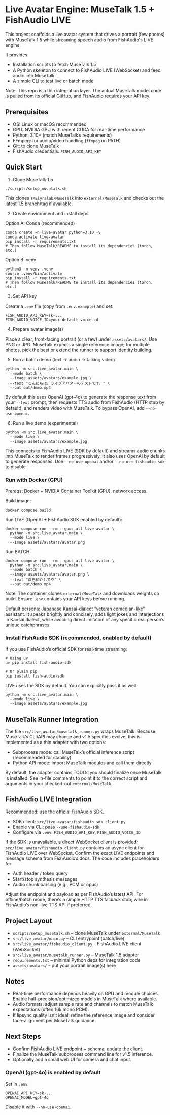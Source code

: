 # Live Avatar Engine: MuseTalk 1.5 + FishAudio LIVE

This project scaffolds a live avatar system that drives a portrait (few photos) with MuseTalk 1.5 while streaming speech audio from FishAudio's LIVE engine.

It provides:
- Installation scripts to fetch MuseTalk 1.5
- A Python skeleton to connect to FishAudio LIVE (WebSocket) and feed audio into MuseTalk
- A simple CLI to test live or batch mode

Note: This repo is a thin integration layer. The actual MuseTalk model code is pulled from its official GitHub, and FishAudio requires your API key.

## Prerequisites
- OS: Linux or macOS recommended
- GPU: NVIDIA GPU with recent CUDA for real-time performance
- Python: 3.10+ (match MuseTalk’s requirements)
- FFmpeg: for audio/video handling (`ffmpeg` on PATH)
- Git: to clone MuseTalk
- FishAudio credentials: `FISH_AUDIO_API_KEY`

## Quick Start

1) Clone MuseTalk 1.5

```
./scripts/setup_musetalk.sh
```
This clones `TMElyralab/MuseTalk` into `external/MuseTalk` and checks out the latest 1.5 branch/tag if available.

2) Create environment and install deps

Option A: Conda (recommended)
```
conda create -n live-avatar python=3.10 -y
conda activate live-avatar
pip install -r requirements.txt
# Then follow MuseTalk/README to install its dependencies (torch, etc.)
```

Option B: venv
```
python3 -m venv .venv
source .venv/bin/activate
pip install -r requirements.txt
# Then follow MuseTalk/README to install its dependencies (torch, etc.)
```

3) Set API key

Create a `.env` file (copy from `.env.example`) and set:
```
FISH_AUDIO_API_KEY=sk-...
FISH_AUDIO_VOICE_ID=your-default-voice-id
```

4) Prepare avatar image(s)

Place a clear, front-facing portrait (or a few) under `assets/avatars/`. Use PNG or JPG. MuseTalk expects a single reference image; for multiple photos, pick the best or extend the runner to support identity building.

5) Run a batch demo (text → audio → talking video)

```
python -m src.live_avatar.main \
  --mode batch \
  --image assets/avatars/example.jpg \
  --text "こんにちは、ライブアバターのテストです。" \
  --out out/demo.mp4
```
By default this uses OpenAI (gpt-4o) to generate the response text from your `--text` prompt, then requests TTS audio from FishAudio (HTTP stub by default), and renders video with MuseTalk. To bypass OpenAI, add `--no-use-openai`.

6) Run a live demo (experimental)

```
python -m src.live_avatar.main \
  --mode live \
  --image assets/avatars/example.jpg
```
This connects to FishAudio LIVE (SDK by default) and streams audio chunks into MuseTalk to render frames progressively. It also uses OpenAI by default to generate responses. Use `--no-use-openai` and/or `--no-use-fishaudio-sdk` to disable.

### Run with Docker (GPU)

Prereqs: Docker + NVIDIA Container Toolkit (GPU), network access.

Build image:
```
docker compose build
```

Run LIVE (OpenAI + FishAudio SDK enabled by default):
```
docker compose run --rm --gpus all live-avatar \
  python -m src.live_avatar.main \
  --mode live \
  --image assets/avatars/avatar.png
```

Run BATCH:
```
docker compose run --rm --gpus all live-avatar \
  python -m src.live_avatar.main \
  --mode batch \
  --image assets/avatars/avatar.png \
  --text "自己紹介してや" \
  --out out/demo.mp4
```

Note: The container clones `external/MuseTalk` and downloads weights on build. Ensure `.env` contains your API keys before running.

Default persona: Japanese Kansai-dialect “veteran comedian-like” assistant. It speaks brightly and concisely, adds light jokes and interjections in Kansai dialect, while avoiding direct imitation of any specific real person’s unique catchphrases.

### Install FishAudio SDK (recommended, enabled by default)

If you use FishAudio’s official SDK for real-time streaming:

```
# Using uv
uv pip install fish-audio-sdk

# Or plain pip
pip install fish-audio-sdk
```

LIVE uses the SDK by default. You can explicitly pass it as well:

```
python -m src.live_avatar.main \
  --mode live \
  --image assets/avatars/example.jpg
```

## MuseTalk Runner Integration

The file `src/live_avatar/musetalk_runner.py` wraps MuseTalk. Because MuseTalk’s CLI/API may change and v1.5 specifics evolve, this is implemented as a thin adapter with two options:
- Subprocess mode: call MuseTalk’s official inference script (recommended for stability)
- Python API mode: import MuseTalk modules and call them directly

By default, the adapter contains TODOs you should finalize once MuseTalk is installed. See in-file comments to point it to the correct script and arguments in your checked-out `external/MuseTalk`.

## FishAudio LIVE Integration

Recommended: use the official FishAudio SDK.

- SDK client: `src/live_avatar/fishaudio_sdk_client.py`
- Enable via CLI: pass `--use-fishaudio-sdk`
- Configure via `.env`: `FISH_AUDIO_API_KEY`, `FISH_AUDIO_VOICE_ID`

If the SDK is unavailable, a direct WebSocket client is provided:
`src/live_avatar/fishaudio_client.py` contains an async client for FishAudio LIVE over WebSocket. Confirm the exact LIVE endpoints and message schema from FishAudio’s docs. The code includes placeholders for:
- Auth header / token query
- Start/stop synthesis messages
- Audio chunk parsing (e.g., PCM or opus)

Adjust the endpoint and payload as per FishAudio’s latest API. For offline/batch mode, there’s a simple HTTP TTS fallback stub; wire in FishAudio’s non-live TTS API if preferred.

## Project Layout

- `scripts/setup_musetalk.sh` – clone MuseTalk under `external/MuseTalk`
- `src/live_avatar/main.py` – CLI entrypoint (batch/live)
- `src/live_avatar/fishaudio_client.py` – FishAudio LIVE client (WebSocket)
- `src/live_avatar/musetalk_runner.py` – MuseTalk 1.5 adapter
- `requirements.txt` – minimal Python deps for integration code
- `assets/avatars/` – put your portrait image(s) here

## Notes
- Real-time performance depends heavily on GPU and module choices. Enable half-precision/optimized models in MuseTalk where available.
- Audio formats: adjust sample rate and channels to match MuseTalk expectations (often 16k mono PCM).
- If lipsync quality isn’t ideal, refine the reference image and consider face-alignment per MuseTalk guidance.

## Next Steps
- Confirm FishAudio LIVE endpoint + schema, update the client.
- Finalize the MuseTalk subprocess command line for v1.5 inference.
- Optionally add a small web UI for camera and chat input.
### OpenAI (gpt-4o) is enabled by default

Set in `.env`:

```
OPENAI_API_KEY=sk-...
OPENAI_MODEL=gpt-4o
```

Disable it with `--no-use-openai`.
